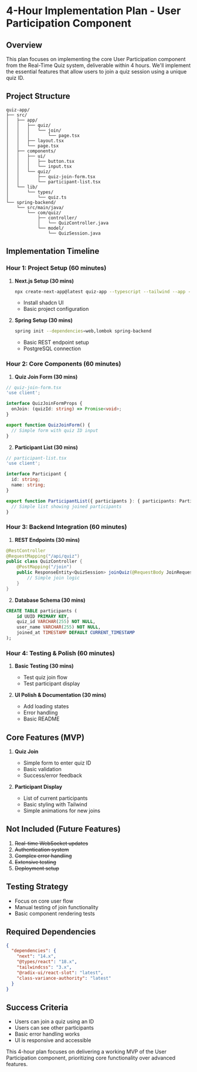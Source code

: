 # 4-Hour Implementation Plan - User Participation Component

## Overview
This plan focuses on implementing the core User Participation component from the Real-Time Quiz system, deliverable within 4 hours. We'll implement the essential features that allow users to join a quiz session using a unique quiz ID.

## Project Structure
```
quiz-app/
├── src/
│   ├── app/
│   │   ├── quiz/
│   │   │   └── join/
│   │   │       └── page.tsx
│   │   ├── layout.tsx
│   │   └── page.tsx
│   ├── components/
│   │   ├── ui/
│   │   │   ├── button.tsx
│   │   │   └── input.tsx
│   │   └── quiz/
│   │       ├── quiz-join-form.tsx
│   │       └── participant-list.tsx
│   └── lib/
│       └── types/
│           └── quiz.ts
└── spring-backend/
    └── src/main/java/
        └── com/quiz/
            ├── controller/
            │   └── QuizController.java
            └── model/
                └── QuizSession.java
```

## Implementation Timeline

### Hour 1: Project Setup (60 minutes)
1. **Next.js Setup (30 mins)**
   ```bash
   npx create-next-app@latest quiz-app --typescript --tailwind --app --src-dir
   ```
   - Install shadcn UI
   - Basic project configuration

2. **Spring Setup (30 mins)**
   ```bash
   spring init --dependencies=web,lombok spring-backend
   ```
   - Basic REST endpoint setup
   - PostgreSQL connection

### Hour 2: Core Components (60 minutes)
1. **Quiz Join Form (30 mins)**
```typescript
// quiz-join-form.tsx
'use client';

interface QuizJoinFormProps {
  onJoin: (quizId: string) => Promise<void>;
}

export function QuizJoinForm() {
  // Simple form with quiz ID input
}
```

2. **Participant List (30 mins)**
```typescript
// participant-list.tsx
'use client';

interface Participant {
  id: string;
  name: string;
}

export function ParticipantList({ participants }: { participants: Participant[] }) {
  // Simple list showing joined participants
}
```

### Hour 3: Backend Integration (60 minutes)
1. **REST Endpoints (30 mins)**
```java
@RestController
@RequestMapping("/api/quiz")
public class QuizController {
    @PostMapping("/join")
    public ResponseEntity<QuizSession> joinQuiz(@RequestBody JoinRequest request) {
        // Simple join logic
    }
}
```

2. **Database Schema (30 mins)**
```sql
CREATE TABLE participants (
    id UUID PRIMARY KEY,
    quiz_id VARCHAR(255) NOT NULL,
    user_name VARCHAR(255) NOT NULL,
    joined_at TIMESTAMP DEFAULT CURRENT_TIMESTAMP
);
```

### Hour 4: Testing & Polish (60 minutes)
1. **Basic Testing (30 mins)**
   - Test quiz join flow
   - Test participant display

2. **UI Polish & Documentation (30 mins)**
   - Add loading states
   - Error handling
   - Basic README

## Core Features (MVP)
1. **Quiz Join**
   - Simple form to enter quiz ID
   - Basic validation
   - Success/error feedback

2. **Participant Display**
   - List of current participants
   - Basic styling with Tailwind
   - Simple animations for new joins

## Not Included (Future Features)
1. ~~Real-time WebSocket updates~~
2. ~~Authentication system~~
3. ~~Complex error handling~~
4. ~~Extensive testing~~
5. ~~Deployment setup~~

## Testing Strategy
- Focus on core user flow
- Manual testing of join functionality
- Basic component rendering tests

## Required Dependencies
```json
{
  "dependencies": {
    "next": "14.x",
    "@types/react": "18.x",
    "tailwindcss": "3.x",
    "@radix-ui/react-slot": "latest",
    "class-variance-authority": "latest"
  }
}
```

## Success Criteria
- Users can join a quiz using an ID
- Users can see other participants
- Basic error handling works
- UI is responsive and accessible

This 4-hour plan focuses on delivering a working MVP of the User Participation component, prioritizing core functionality over advanced features.
